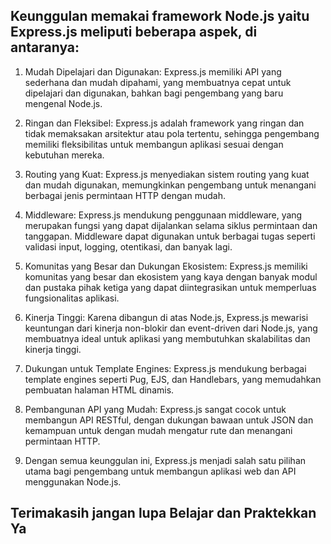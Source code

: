 
## Keunggulan memakai framework Node.js yaitu Express.js meliputi beberapa aspek, di antaranya:

1. Mudah Dipelajari dan Digunakan: Express.js memiliki API yang sederhana dan mudah dipahami, yang membuatnya cepat untuk dipelajari dan digunakan, bahkan bagi pengembang yang baru mengenal Node.js.

2. Ringan dan Fleksibel: Express.js adalah framework yang ringan dan tidak memaksakan arsitektur atau pola tertentu, sehingga pengembang memiliki fleksibilitas untuk membangun aplikasi sesuai dengan kebutuhan mereka.

3. Routing yang Kuat: Express.js menyediakan sistem routing yang kuat dan mudah digunakan, memungkinkan pengembang untuk menangani berbagai jenis permintaan HTTP dengan mudah.

4. Middleware: Express.js mendukung penggunaan middleware, yang merupakan fungsi yang dapat dijalankan selama siklus permintaan dan tanggapan. Middleware dapat digunakan untuk berbagai tugas seperti validasi input, logging, otentikasi, dan banyak lagi.

5. Komunitas yang Besar dan Dukungan Ekosistem: Express.js memiliki komunitas yang besar dan ekosistem yang kaya dengan banyak modul dan pustaka pihak ketiga yang dapat diintegrasikan untuk memperluas fungsionalitas aplikasi.

6. Kinerja Tinggi: Karena dibangun di atas Node.js, Express.js mewarisi keuntungan dari kinerja non-blokir dan event-driven dari Node.js, yang membuatnya ideal untuk aplikasi yang membutuhkan skalabilitas dan kinerja tinggi.

7. Dukungan untuk Template Engines: Express.js mendukung berbagai template engines seperti Pug, EJS, dan Handlebars, yang memudahkan pembuatan halaman HTML dinamis.

8. Pembangunan API yang Mudah: Express.js sangat cocok untuk membangun API RESTful, dengan dukungan bawaan untuk JSON dan kemampuan untuk dengan mudah mengatur rute dan menangani permintaan HTTP.

9. Dengan semua keunggulan ini, Express.js menjadi salah satu pilihan utama bagi pengembang untuk membangun aplikasi web dan API menggunakan Node.js.

## Terimakasih jangan lupa Belajar dan Praktekkan Ya
